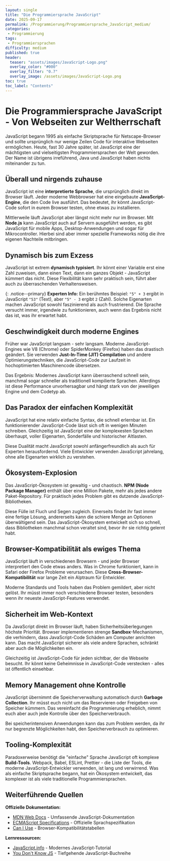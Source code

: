 ```yaml
---
layout: single
title: "Die Programmiersprache JavaScript"
date: 2025-09-17
permalink: /Programmierung/Programmiersprache_JavaScript_medium/
categories:
 - Programmierung
tags:
 - Programmiersprachen
difficulty: medium
published: true
header:
  teaser: "assets/images/JavaScript-Logo.png"
  overlay_color: "#000"
  overlay_filter: "0.7"
  overlay_image: /assets/images/JavaScript-Logo.png
toc: true
toc_label: "Contents"
---
```


# Die Programmiersprache JavaScript - Von Webseiten zur Weltherrschaft

JavaScript begann 1995 als einfache Skriptsprache für Netscape-Browser und sollte ursprünglich nur wenige Zeilen Code für interaktive Webseiten ermöglichen. Heute, fast 30 Jahre später, ist JavaScript eine der mächtigsten und vielseitigsten Programmiersprachen der Welt geworden. Der Name ist übrigens irreführend, Java und JavaScript haben nichts miteinander zu tun.

## Überall und nirgends zuhause

JavaScript ist eine **interpretierte Sprache**, die ursprünglich direkt im Browser läuft. Jeder moderne Webbrowser hat eine eingebaute **JavaScript-Engine**, die den Code live ausführt. Das bedeutet, ihr könnt JavaScript-Code sofort in eurem Browser testen, ohne etwas zu installieren.

Mittlerweile läuft JavaScript aber längst nicht mehr nur im Browser. Mit **Node.js** kann JavaScript auch auf Servern ausgeführt werden, es gibt JavaScript für mobile Apps, Desktop-Anwendungen und sogar für Mikrocontroller. Hierbei sind aber immer spezielle Frameworks nötig die ihre eigenen Nachteile mitbringen.

## Dynamisch bis zum Exzess

JavaScript ist extrem **dynamisch typisiert**. Ihr könnt einer Variable erst eine Zahl zuweisen, dann einen Text, dann ein ganzes Objekt - JavaScript kümmert das nicht. Diese Flexibilität kann sehr praktisch sein, führt aber auch zu überraschenden Verhaltensweisen.

{: .notice--primary}
**Experten Info:**
Ein berühmtes Beispiel: `"5" + 3` ergibt in JavaScript `"53"` (Text), aber `"5" - 3` ergibt `2` (Zahl). Solche Eigenarten machen JavaScript sowohl faszinierend als auch frustrierend. Die Sprache versucht immer, irgendwie zu funktionieren, auch wenn das Ergebnis nicht das ist, was ihr erwartet habt.

## Geschwindigkeit durch moderne Engines

Früher war JavaScript langsam - sehr langsam. Moderne JavaScript-Engines wie V8 (Chrome) oder SpiderMonkey (Firefox) haben das drastisch geändert. Sie verwenden **Just-In-Time (JIT) Compilation** und andere Optimierungstechniken, die JavaScript-Code zur Laufzeit in hochoptimierten Maschinencode übersetzen.

Das Ergebnis: Modernes JavaScript kann überraschend schnell sein, manchmal sogar schneller als traditionell kompilierte Sprachen. Allerdings ist diese Performance unvorhersagbar und hängt stark von der jeweiligen Engine und dem Codetyp ab.

## Das Paradox der einfachen Komplexität

JavaScript hat eine relativ einfache Syntax, die schnell erlernbar ist. Ein funktionierender JavaScript-Code lässt sich oft in wenigen Minuten schreiben. Gleichzeitig ist JavaScript eine der komplexesten Sprachen überhaupt, voller Eigenarten, Sonderfälle und historischer Altlasten.

Diese Dualität macht JavaScript sowohl anfängerfreundlich als auch für Experten herausfordernd. Viele Entwickler verwenden JavaScript jahrelang, ohne alle Eigenarten wirklich zu verstehen.

## Ökosystem-Explosion

Das JavaScript-Ökosystem ist gewaltig - und chaotisch. **NPM (Node Package Manager)** enthält über eine Million Pakete, mehr als jedes andere Paket-Repository. Für praktisch jedes Problem gibt es dutzende JavaScript-Bibliotheken.

Diese Fülle ist Fluch und Segen zugleich. Einerseits findet ihr fast immer eine fertige Lösung, andererseits kann die schiere Menge an Optionen überwältigend sein. Das JavaScript-Ökosystem entwickelt sich so schnell, dass Bibliotheken manchmal schon veraltet sind, bevor ihr sie richtig gelernt habt.

## Browser-Kompatibilität als ewiges Thema

JavaScript läuft in verschiedenen Browsern - und jeder Browser interpretiert den Code etwas anders. Was in Chrome funktioniert, kann in Safari oder Firefox Probleme verursachen. Diese **Cross-Browser-Kompatibilität** war lange Zeit ein Alptraum für Entwickler.

Moderne Standards und Tools haben das Problem gemildert, aber nicht gelöst. Ihr müsst immer noch verschiedene Browser testen, besonders wenn ihr neueste JavaScript-Features verwendet.

## Sicherheit im Web-Kontext

Da JavaScript direkt im Browser läuft, haben Sicherheitsüberlegungen höchste Priorität. Browser implementieren strenge **Sandbox**-Mechanismen, die verhindern, dass JavaScript-Code Schäden am Computer anrichten kann. Das macht JavaScript sicherer als viele andere Sprachen, schränkt aber auch die Möglichkeiten ein.

Gleichzeitig ist JavaScript-Code für jeden sichtbar, der die Webseite besucht. Ihr könnt keine Geheimnisse in JavaScript-Code verstecken - alles ist öffentlich einsehbar.

## Memory Management ohne Kontrolle

JavaScript übernimmt die Speicherverwaltung automatisch durch **Garbage Collection**. Ihr müsst euch nicht um das Reservieren oder Freigeben von Speicher kümmern. Das vereinfacht die Programmierung erheblich, nimmt euch aber auch jede Kontrolle über den Speicherverbrauch.

Bei speicherintensiven Anwendungen kann das zum Problem werden, da ihr nur begrenzte Möglichkeiten habt, den Speicherverbrauch zu optimieren.

## Tooling-Komplexität

Paradoxerweise benötigt die "einfache" Sprache JavaScript oft komplexe **Build-Tools**. Webpack, Babel, ESLint, Prettier - die Liste der Tools, die moderne JavaScript-Entwickler verwenden, ist lang und verwirrend. Was als einfache Skriptsprache begann, hat ein Ökosystem entwickelt, das komplexer ist als viele traditionelle Programmiersprachen.

## Weiterführende Quellen

**Offizielle Dokumentation:**
- [MDN Web Docs](https://developer.mozilla.org/en-US/docs/Web/JavaScript) - Umfassende JavaScript-Dokumentation
- [ECMAScript Specifications](https://www.ecma-international.org/publications-and-standards/standards/ecma-262/) - Offizielle Sprachspezifikation
- [Can I Use](https://caniuse.com/) - Browser-Kompatibilitätstabellen

**Lernressourcen:**
- [JavaScript.info](https://javascript.info/) - Modernes JavaScript-Tutorial
- [You Don't Know JS](https://github.com/getify/You-Dont-Know-JS) - Tiefgehende JavaScript-Buchreihe